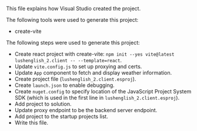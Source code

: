 This file explains how Visual Studio created the project.

The following tools were used to generate this project:
- create-vite

The following steps were used to generate this project:
- Create react project with create-vite: `npm init --yes vite@latest lushenglish_2.client -- --template=react`.
- Update `vite.config.js` to set up proxying and certs.
- Update `App` component to fetch and display weather information.
- Create project file (`lushenglish_2.client.esproj`).
- Create `launch.json` to enable debugging.
- Create `nuget.config` to specify location of the JavaScript Project System SDK (which is used in the first line in `lushenglish_2.client.esproj`).
- Add project to solution.
- Update proxy endpoint to be the backend server endpoint.
- Add project to the startup projects list.
- Write this file.
